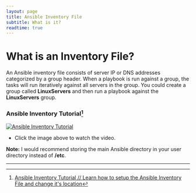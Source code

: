```yaml
---
layout: page
title: Ansible Inventory File
subtitle: What is it?
readtime: true
---
```

# What is an Inventory File?
An Ansible inventory file consists of server IP or DNS addresses categorized by a group header. When a playbook is run against a group, the tasks will run iteratively against all servers in the group. You could create a group called **LinuxServers** and then run a playbook against the **LinuxServers** group.

### Ansible Inventory Tutorial[^1]
[![Ansible Inventory Tutorial](https://i3.ytimg.com/vi/0MT9WvX_j4Y/maxresdefault.jpg)](https://www.youtube.com/watch?v=0MT9WvX_j4Y&ab_channel=RogerPerkin%2F%2FNetworkAutomationConsultant)
- Click the image above to watch the video.

**Note:** I would recommend storing the main Ansible directory in your user directory instead of **/etc**.

---
[^1]:[Ansible Inventory Tutorial // Learn how to setup the Ansible Inventory File and change it's location](https://www.youtube.com/watch?v=0MT9WvX_j4Y&ab_channel=RogerPerkin%2F%2FNetworkAutomationConsultant)
